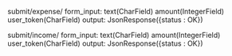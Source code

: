 submit/expense/
    form_input: text(CharField) amount(IntegerField) user_token(CharField)
    output: JsonResponse({status : OK})

submit/income/
    form_input: text(CharField) amount(IntegerField) user_token(CharField)
    output: JsonResponse({status : OK})